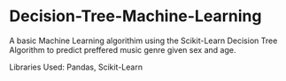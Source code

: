 # Decision-Tree-Machine-Learning

A basic Machine Learning algorithim using the Scikit-Learn Decision Tree Algorithm to predict preffered music genre given sex and age.

Libraries Used: Pandas, Scikit-Learn
